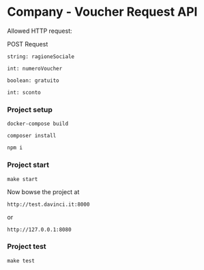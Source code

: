 # Company - Voucher Request API

Allowed HTTP request:

POST Request
```
string: ragioneSociale

int: numeroVoucher

boolean: gratuito

int: sconto
```



### Project setup

```
docker-compose build
```

```
composer install
```

```
npm i
```


### Project start

```
make start
```

Now bowse the project at



```
http://test.davinci.it:8000
```
 
 or

```
http://127.0.0.1:8080
```



### Project test

```
make test
```